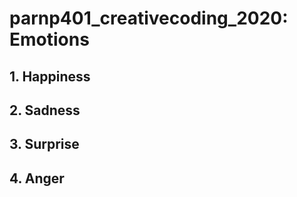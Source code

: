 # parnp401_creativecoding_2020: Emotions

## 1. Happiness ##
## 2. Sadness
## 3. Surprise
## 4. Anger ##
